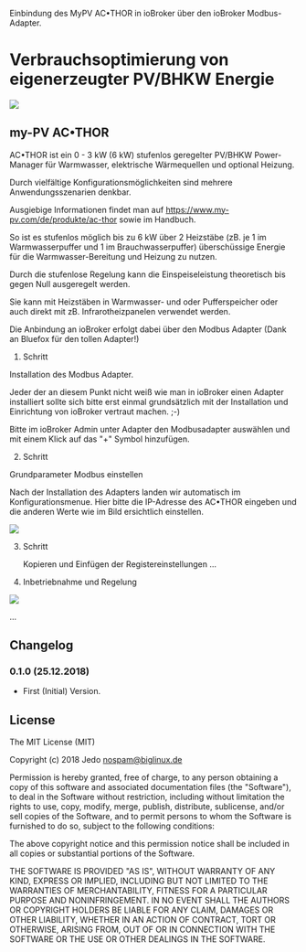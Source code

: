 Einbindung des MyPV AC•THOR in ioBroker über den ioBroker Modbus-Adapter.

# Verbrauchsoptimierung von eigenerzeugter PV/BHKW Energie #


<img src="https://user-images.githubusercontent.com/819464/50426039-99c46100-0884-11e9-80e0-0c48ba5f803a.jpg"></img>

## my-PV AC•THOR ##

AC•THOR ist ein 0 - 3 kW (6 kW) stufenlos geregelter PV/BHKW Power-Manager für
Warmwasser, elektrische Wärmequellen und optional Heizung.

Durch vielfältige Konfigurationsmöglichkeiten sind mehrere Anwendungsszenarien denkbar.

Ausgiebige Informationen findet man auf https://www.my-pv.com/de/produkte/ac-thor sowie im Handbuch.

So ist es stufenlos möglich bis zu 6 kW über 2 Heizstäbe (zB. je 1 im Warmwasserpuffer und 1 im Brauchwasserpuffer) überschüssige Energie für die Warmwasser-Bereitung und Heizung
zu nutzen.

Durch die stufenlose Regelung kann die Einspeiseleistung theoretisch bis gegen Null ausgeregelt werden.

Sie kann mit Heizstäben in Warmwasser- und oder Pufferspeicher oder auch direkt mit zB. Infrarotheizpanelen verwendet werden.


Die Anbindung an ioBroker erfolgt dabei über den Modbus Adapter
(Dank an Bluefox für den tollen Adapter!)

1. Schritt

  Installation des Modbus Adapter.

  Jeder der an diesem Punkt nicht weiß wie man in ioBroker einen Adapter installiert
  sollte sich bitte erst einmal grundsätzlich mit der Installation und Einrichtung
  von ioBroker vertraut machen. ;-)

  Bitte im ioBroker Admin unter Adapter den Modbusadapter auswählen und mit einem Klick auf das "+" Symbol hinzufügen.

2. Schritt

  Grundparameter Modbus einstellen

  Nach der Installation des Adapters landen wir automatisch im Konfigurationsmenue.
  Hier bitte die IP-Adresse des AC•THOR eingeben und die anderen Werte wie im Bild ersichtlich einstellen.

  <img src="https://user-images.githubusercontent.com/819464/50450841-b4541400-0930-11e9-9384-e9076f846303.jpg"></img>

3. Schritt

   Kopieren und Einfügen der Registereinstellungen
   ...

4. Inbetriebnahme und Regelung

<img src="https://user-images.githubusercontent.com/819464/50450514-e6fd0d00-092e-11e9-8232-76c392d5bdfd.jpg"></img>

  ...





## Changelog

  ### 0.1.0 (25.12.2018)
* First (Initial) Version.


## License
The MIT License (MIT)

Copyright (c) 2018 Jedo <nospam@biglinux.de>

Permission is hereby granted, free of charge, to any person obtaining a copy
of this software and associated documentation files (the "Software"), to deal
in the Software without restriction, including without limitation the rights
to use, copy, modify, merge, publish, distribute, sublicense, and/or sell
copies of the Software, and to permit persons to whom the Software is
furnished to do so, subject to the following conditions:

The above copyright notice and this permission notice shall be included in
all copies or substantial portions of the Software.

THE SOFTWARE IS PROVIDED "AS IS", WITHOUT WARRANTY OF ANY KIND, EXPRESS OR
IMPLIED, INCLUDING BUT NOT LIMITED TO THE WARRANTIES OF MERCHANTABILITY,
FITNESS FOR A PARTICULAR PURPOSE AND NONINFRINGEMENT. IN NO EVENT SHALL THE
AUTHORS OR COPYRIGHT HOLDERS BE LIABLE FOR ANY CLAIM, DAMAGES OR OTHER
LIABILITY, WHETHER IN AN ACTION OF CONTRACT, TORT OR OTHERWISE, ARISING FROM,
OUT OF OR IN CONNECTION WITH THE SOFTWARE OR THE USE OR OTHER DEALINGS IN
THE SOFTWARE.
